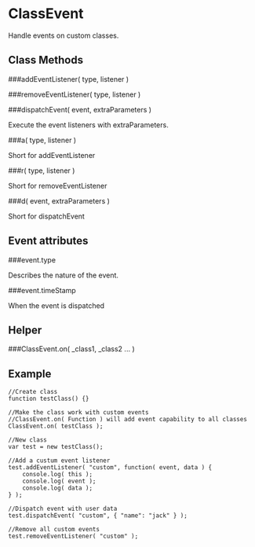 ClassEvent
=============================================

Handle events on custom classes.

Class Methods
---------------------------------------------

###addEventListener( type, listener )


###removeEventListener( type, listener )


###dispatchEvent( event, extraParameters )

Execute the event listeners with extraParameters.

###a( type, listener )

Short for addEventListener

###r( type, listener )

Short for removeEventListener

###d( event, extraParameters )

Short for dispatchEvent

Event attributes
---------------------------------------------

###event.type

Describes the nature of the event.

###event.timeStamp

When the event is dispatched

Helper
---------------------------------------------

###ClassEvent.on( _class1, _class2 ... )


Example
---------------------------------------------

	//Create class
	function testClass() {}

	//Make the class work with custom events
	//ClassEvent.on( Function ) will add event capability to all classes
	ClassEvent.on( testClass );

	//New class
	var test = new testClass();

	//Add a custum event listener
	test.addEventListener( "custom", function( event, data ) { 
		console.log( this ); 
		console.log( event ); 
		console.log( data ); 
	} );

	//Dispatch event with user data
	test.dispatchEvent( "custom", { "name": "jack" } );

	//Remove all custom events
	test.removeEventListener( "custom" );



[Eventify]: http://blog.stephenrushing.com/index.php/javascript/custom-events-in-javascript/

[Dispatcher]: http://www.nonobtrusive.com/2009/07/24/custom-events-in-javascript-by-making-your-own-dispatcher-class/

[custom_event_listeners]: http://joshdavis.wordpress.com/2007/04/10/custom-event-listeners/

